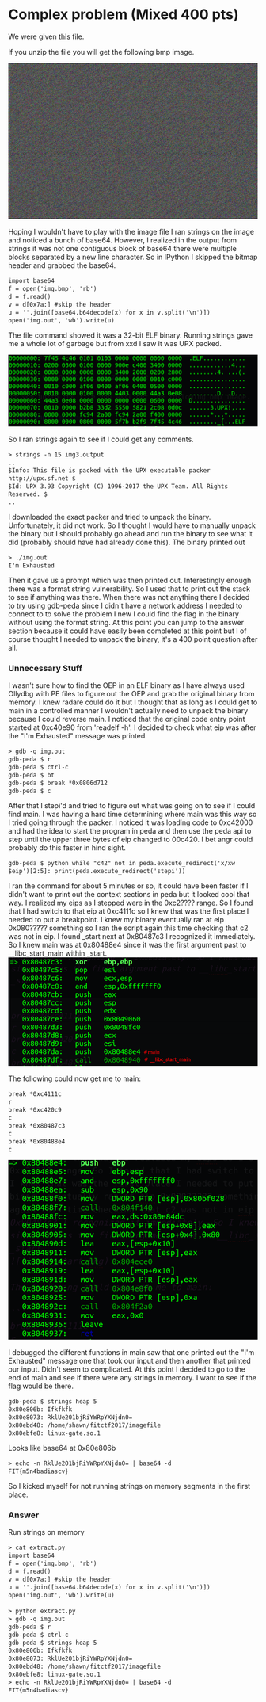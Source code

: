 # Complex problem (Mixed 400 pts)

We were given [this](img.zip) file.

If you unzip the file you will get the following bmp image.

![img.bmp](img.bmp)

Hoping I wouldn't have to play with the image file I ran strings on the image and noticed a bunch of base64. However, I realized in the output from strings it was not one contiguous block of base64 there were multiple blocks separated by a new line character. So in IPython I skipped the bitmap header and grabbed the base64.

```
import base64
f = open('img.bmp', 'rb')
d = f.read()
v = d[0x7a:] #skip the header
u = ''.join([base64.b64decode(x) for x in v.split('\n')])
open('img.out', 'wb').write(u)
```
The file command showed it was a 32-bit ELF binary. Running strings gave me a whole lot of garbage but from xxd I saw it was UPX packed.

![](img/xxd_upx.png)

So I ran strings again to see if I could get any comments.

```
> strings -n 15 img3.output
..
$Info: This file is packed with the UPX executable packer http://upx.sf.net $
$Id: UPX 3.93 Copyright (C) 1996-2017 the UPX Team. All Rights Reserved. $
..
```
I downloaded the exact packer and tried to unpack the binary. Unfortunately, it did not work. So I thought I would have to manually unpack the binary but I should probably go ahead and run the binary to see what it did (probably should have had already done this). The binary printed out
```
> ./img.out
I'm Exhausted

```  
Then it gave us a prompt which was then printed out. Interestingly enough there was a format string vulnerability. So I used that to print out the stack to see if anything was there. When there was not anything there I decided to try using gdb-peda since I didn't have a network address I needed to connect to to solve the problem I new I could find the flag in the binary without using the format string. At this point you can jump to the answer section because it could have easily been completed at this point but I of course thought I needed to unpack the binary, it's a 400 point question after all.

### Unnecessary Stuff
I wasn't sure how to find the OEP in an ELF binary as I have always used Ollydbg with PE files to figure out the OEP and grab the original binary from memory. I knew radare could do it but I thought that as long as I could get to main in a controlled manner I wouldn't actually need to unpack the binary because I could reverse main. I noticed that the original code entry point started at 0xc40e90 from 'readelf -h'. I decided to check what eip was after the "I'm Exhausted" message was printed.

```
> gdb -q img.out
gdb-peda $ r
gdb-peda $ ctrl-c
gdb-peda $ bt
gdb-peda $ break *0x0806d712
gdb-peda $ c
```

After that I stepi'd and tried to figure out what was going on to see if I could find main. I was having a hard time determining where main was this way so I tried going through the packer. I noticed it was loading code to 0xc42000 and had the idea to start the program in peda and then use the peda api to step until the upper three bytes of eip changed to 00c420. I bet angr could probably do this faster in hind sight.

```
gdb-peda $ python while "c42" not in peda.execute_redirect('x/xw $eip')[2:5]: print(peda.execute_redirect('stepi'))

```

I ran the command for about 5 minutes or so, it could have been faster if I didn't want to print out the context sections in peda but it looked cool that way. I realized my eips as I stepped were in the 0xc2???? range. So I found that I had switch to that eip at 0xc4111c so I knew that was the first place I needed to put a breakpoint. I knew my binary eventually ran at eip 0x080????? something so I ran the script again this time checking that c2 was not in eip. I found _start next at 0x80487c3 I recognized it immediately. So I knew main was at 0x80488e4 since it was the first argument past to __libc_start_main within _start.  
![](img/_start.png)

The following could now get me to main:

```
break *0xc4111c
r
break *0xc420c9
c
break *0x80487c3
c
break *0x80488e4
c
```
![main](img/main.png)

I debugged the different functions in main saw that one printed out the "I'm Exhausted" message one that took our input and then another that printed our input. Didn't seem to complicated. At this point I decided to go to the end of main and see if there were any strings in memory. I want to see if the flag would be there.

```
gdb-peda $ strings heap 5
0x80e806b: Ifkfkfk
0x80e8073: RklUe201bjRiYWRpYXNjdn0=
0x80ebd48: /home/shawn/fitctf2017/imagefile
0x80ebfe8: linux-gate.so.1
```
Looks like base64 at 0x80e806b

```
> echo -n RklUe201bjRiYWRpYXNjdn0= | base64 -d
FIT{m5n4badiascv}
```
So I kicked myself for not running strings on memory segments in the first place.

### Answer
Run strings on memory
```
> cat extract.py
import base64
f = open('img.bmp', 'rb')
d = f.read()
v = d[0x7a:] #skip the header
u = ''.join([base64.b64decode(x) for x in v.split('\n')])
open('img.out', 'wb').write(u)

> python extract.py
> gdb -q img.out
gdb-peda $ r
gdb-peda $ ctrl-c
gdb-peda $ strings heap 5
0x80e806b: Ifkfkfk
0x80e8073: RklUe201bjRiYWRpYXNjdn0=
0x80ebd48: /home/shawn/fitctf2017/imagefile
0x80ebfe8: linux-gate.so.1
> echo -n RklUe201bjRiYWRpYXNjdn0= | base64 -d
FIT{m5n4badiascv}
```
